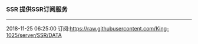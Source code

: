 ### SSR 提供SSR订阅服务
---
2018-11-25 06:25:00 订阅:https://raw.githubusercontent.com/King-1025/server/SSR/DATA
